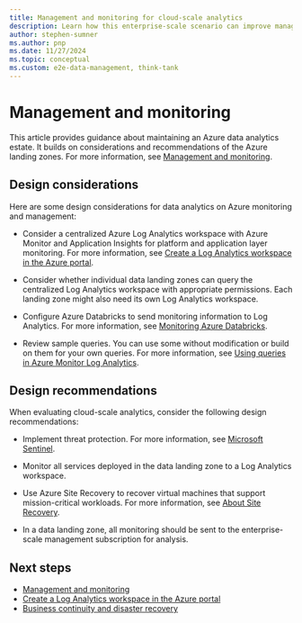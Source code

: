 ```yaml
---
title: Management and monitoring for cloud-scale analytics
description: Learn how this enterprise-scale scenario can improve management and monitoring for cloud-scale analytics in Azure.
author: stephen-sumner
ms.author: pnp
ms.date: 11/27/2024
ms.topic: conceptual
ms.custom: e2e-data-management, think-tank
---
```


# Management and monitoring

This article provides guidance about maintaining an Azure data analytics estate. It builds on considerations and recommendations of the Azure landing zones. For more information, see [Management and monitoring](../../ready/landing-zone/design-area/management.md).

## Design considerations

Here are some design considerations for data analytics on Azure monitoring and management:

- Consider a centralized Azure Log Analytics workspace with Azure Monitor and Application Insights for platform and application layer monitoring. For more information, see [Create a Log Analytics workspace in the Azure portal](/azure/azure-monitor/logs/quick-create-workspace).

- Consider whether individual data landing zones can query the centralized Log Analytics workspace with appropriate permissions. Each landing zone might also need its own Log Analytics workspace.

- Configure Azure Databricks to send monitoring information to Log Analytics. For more information, see [Monitoring Azure Databricks](/azure/architecture/databricks-monitoring/).

- Review sample queries. You can use some without modification or build on them for your own queries. For more information, see [Using queries in Azure Monitor Log Analytics](/azure/azure-monitor/logs/queries).

## Design recommendations

When evaluating cloud-scale analytics, consider the following design recommendations:

- Implement threat protection. For more information, see [Microsoft Sentinel](/azure/sentinel/overview).

- Monitor all services deployed in the data landing zone to a Log Analytics workspace.

- Use Azure Site Recovery to recover virtual machines that support mission-critical workloads. For more information, see [About Site Recovery](/azure/site-recovery/site-recovery-overview).

- In a data landing zone, all monitoring should be sent to the enterprise-scale management subscription for analysis.

## Next steps

- [Management and monitoring](../../ready/landing-zone/design-area/management.md)
- [Create a Log Analytics workspace in the Azure portal](/azure/azure-monitor/logs/quick-create-workspace)
- [Business continuity and disaster recovery](eslz-business-continuity-and-disaster-recovery.md)
